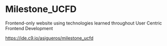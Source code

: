 # Milestone_UCFD

Frontend-only website using technologies learned throughout User Centric Frontend Development

https://ide.c9.io/asigueros/milestone_ucfd